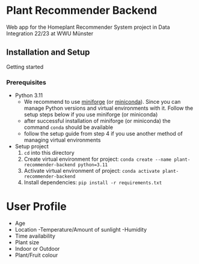 # Plant Recommender Backend
Web app for the Homeplant Recommender System project in Data Integration 22/23 at WWU Münster

## Installation and Setup

Getting started

### Prerequisites

- Python 3.11
    - We recommend to use [miniforge](https://github.com/conda-forge/miniforge#install) (or [miniconda](https://docs.conda.io/en/latest/miniconda.html)). Since you can manage Python versions and virtual environments with it. Follow the setup steps below if you use miniforge (or miniconda)
    - after successful installation of miniforge (or miniconda) the command `conda` should be available
    - follow the setup guide from step 4 if you use another method of managing virtual environments
- Setup project
    1. `cd` into this directory
    1. Create virtual environment for project: `conda create --name plant-recommender-backend python=3.11`
    1. Activate virtual environment of project: `conda activate plant-recommender-backend`
    1. Install dependencies: `pip install -r requirements.txt`

# User Profile

- Age
- Location
    -Temperature/Amount of sunlight 
    -Humidity
- Time availability
- Plant size
- Indoor or Outdoor
- Plant/Fruit colour
